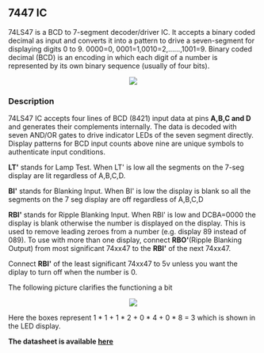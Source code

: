 ## 7447 IC
74LS47 is a BCD to 7-segment decoder/driver IC. It accepts a binary coded decimal as input and converts it into a pattern to drive a seven-segment for displaying digits 0 to 9. 0000=0, 0001=1,0010=2,……,1001=9. Binary coded decimal (BCD) is an encoding in which each digit of a number is represented by its own binary sequence (usually of four bits).

<p align="center">
<img src="https://user-images.githubusercontent.com/58845531/79679729-38b55f00-8226-11ea-9f21-03e6684f1c21.gif"/>
</p> 

### Description

74LS47 IC accepts four lines of BCD (8421) input data at pins __A,B,C and D__ and generates their complements internally. The data is decoded with seven AND/OR gates to drive indicator LEDs of the seven segment directly. Display patterns for BCD input counts above nine are unique symbols to authenticate input conditions. 

 __LT'__ stands for Lamp Test. When LT' is low all the segments on the 7-seg display are lit regardless of A,B,C,D. 
 
__BI'__ stands for Blanking Input. When BI' is low the display is blank so all the segments on the 7 seg display are off regardless of A,B,C,D

__RBI'__ stands for Ripple Blanking Input. When RBI' is low and DCBA=0000 the display is blank otherwise the number is displayed on the display. This is used to remove leading zeroes from a number (e.g. display 89 instead of 089). To use with more than one display, connect __RBO'__(Ripple Blanking Output) from most significant 74xx47 to the __RBI'__ of the next 74xx47.

Connect __RBI'__ of the least significant 74xx47 to 5v unless you want the diplay to turn off when the number is 0.

The following picture clarifies the functioning a bit

<p align="center">
<img src="https://user-images.githubusercontent.com/58845531/79281751-07a8f780-7ed1-11ea-9dd6-a2e09b48ff55.png"/>
</p> 

Here the boxes represent 1 * 1 + 1 * 2 + 0 * 4 + 0 * 8 = 3 which is shown in the LED display.

__The datasheet is available [here](https://www.electroschematics.com/wp-content/uploads/2013/01/7447-datasheet.pdf)__
